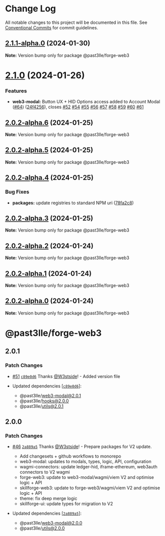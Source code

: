 # Change Log

All notable changes to this project will be documented in this file.
See [Conventional Commits](https://conventionalcommits.org) for commit guidelines.

## [2.1.1-alpha.0](https://github.com/PAST3LLE/monorepo/compare/@past3lle/forge-web3@2.1.0...@past3lle/forge-web3@2.1.1-alpha.0) (2024-01-30)

**Note:** Version bump only for package @past3lle/forge-web3





# [2.1.0](https://github.com/PAST3LLE/monorepo/compare/@past3lle/forge-web3@2.0.0-alpha.3...@past3lle/forge-web3@2.1.0) (2024-01-26)


### Features

* **web3-modal:** Button UX + HID Options access added to Account Modal ([#64](https://github.com/PAST3LLE/monorepo/issues/64)) ([24f4256](https://github.com/PAST3LLE/monorepo/commit/24f42567db28f175cadcd6ec581a5cb8b7ea6c74)), closes [#52](https://github.com/PAST3LLE/monorepo/issues/52) [#54](https://github.com/PAST3LLE/monorepo/issues/54) [#55](https://github.com/PAST3LLE/monorepo/issues/55) [#56](https://github.com/PAST3LLE/monorepo/issues/56) [#57](https://github.com/PAST3LLE/monorepo/issues/57) [#58](https://github.com/PAST3LLE/monorepo/issues/58) [#59](https://github.com/PAST3LLE/monorepo/issues/59) [#60](https://github.com/PAST3LLE/monorepo/issues/60) [#61](https://github.com/PAST3LLE/monorepo/issues/61)





## [2.0.2-alpha.6](https://github.com/PAST3LLE/monorepo/compare/@past3lle/forge-web3@2.0.2-alpha.5...@past3lle/forge-web3@2.0.2-alpha.6) (2024-01-25)

**Note:** Version bump only for package @past3lle/forge-web3





## [2.0.2-alpha.5](https://github.com/PAST3LLE/monorepo/compare/@past3lle/forge-web3@2.0.2-alpha.4...@past3lle/forge-web3@2.0.2-alpha.5) (2024-01-25)

**Note:** Version bump only for package @past3lle/forge-web3





## [2.0.2-alpha.4](https://github.com/PAST3LLE/monorepo/compare/@past3lle/forge-web3@2.0.2-alpha.3...@past3lle/forge-web3@2.0.2-alpha.4) (2024-01-25)


### Bug Fixes

* **packages:** update registries to standard NPM uri ([78fa2c8](https://github.com/PAST3LLE/monorepo/commit/78fa2c870d2458a22fa0109a2aa29fde94b1cb64))





## [2.0.2-alpha.3](https://github.com/PAST3LLE/monorepo/compare/@past3lle/forge-web3@2.0.2-alpha.2...@past3lle/forge-web3@2.0.2-alpha.3) (2024-01-25)

**Note:** Version bump only for package @past3lle/forge-web3





## [2.0.2-alpha.2](https://github.com/PAST3LLE/monorepo/compare/@past3lle/forge-web3@2.0.2-alpha.1...@past3lle/forge-web3@2.0.2-alpha.2) (2024-01-24)

**Note:** Version bump only for package @past3lle/forge-web3





## [2.0.2-alpha.1](https://github.com/PAST3LLE/monorepo/compare/@past3lle/forge-web3@2.0.2-alpha.0...@past3lle/forge-web3@2.0.2-alpha.1) (2024-01-24)

**Note:** Version bump only for package @past3lle/forge-web3





## [2.0.2-alpha.0](https://github.com/PAST3LLE/monorepo/compare/@past3lle/forge-web3@2.0.0-alpha.3...@past3lle/forge-web3@2.0.2-alpha.0) (2024-01-24)

**Note:** Version bump only for package @past3lle/forge-web3





# @past3lle/forge-web3

## 2.0.1

### Patch Changes

- [#51](https://github.com/PAST3LLE/monorepo/pull/51) [`c89e0d6`](https://github.com/PAST3LLE/monorepo/commit/c89e0d68f2bcadfd418e04737b5ba1416d714796) Thanks [@W3stside](https://github.com/W3stside)! - Added version file

- Updated dependencies [[`c89e0d6`](https://github.com/PAST3LLE/monorepo/commit/c89e0d68f2bcadfd418e04737b5ba1416d714796)]:
  - @past3lle/web3-modal@2.0.1
  - @past3lle/hooks@2.0.0
  - @past3lle/utils@2.0.1

## 2.0.0

### Patch Changes

- [#46](https://github.com/PAST3LLE/monorepo/pull/46) [`2a889a5`](https://github.com/PAST3LLE/monorepo/commit/2a889a5432ed9ed656b09a5cfb8f87448c526080) Thanks [@W3stside](https://github.com/W3stside)! - Prepare packages for V2 update.

  - Add changesets + github workflows to monorepo
  - web3-modal: updates to modals, types, logic, API, configuration
  - wagmi-connectors: update ledger-hid, iframe-ethereum, web3auth connectors to V2 wagmi
  - forge-web3: update to web3-modal/wagmi/viem V2 and optimise logic + API
  - skillforge-web3: update to forge-web3/wagmi/viem V2 and optimise logic + API
  - theme: fix deep merge logic
  - skillforge-ui: update types for migration to V2

- Updated dependencies [[`2a889a5`](https://github.com/PAST3LLE/monorepo/commit/2a889a5432ed9ed656b09a5cfb8f87448c526080)]:
  - @past3lle/web3-modal@2.0.0
  - @past3lle/utils@2.0.0
